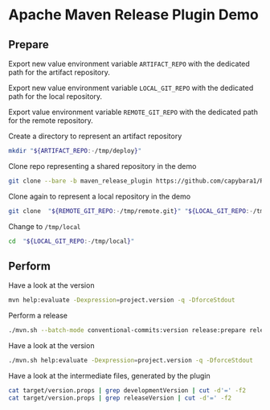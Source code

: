 # Apache Maven Release Plugin Demo

## Prepare

Export new value environment variable `ARTIFACT_REPO` with the dedicated path
for the artifact repository.

Export new value environment variable `LOCAL_GIT_REPO` with the dedicated path
for the local repository.

Export value environment variable `REMOTE_GIT_REPO` with the dedicated path
for the remote repository.

Create a directory to represent an artifact repository

```sh
mkdir "${ARTIFACT_REPO:-/tmp/deploy}"
```

Clone repo representing a shared repository in the demo

```sh
git clone --bare -b maven_release_plugin https://github.com/capybara1/ReleaseDemo.git "${REMOTE_GIT_REPO:-/tmp/remote.git}"
```

Clone again to represent a local repository in the demo

```sh
git clone  "${REMOTE_GIT_REPO:-/tmp/remote.git}" "${LOCAL_GIT_REPO:-/tmp/local}"
```

Change to `/tmp/local`

```sh
cd  "${LOCAL_GIT_REPO:-/tmp/local}"
```

## Perform

Have a look at the version

```sh
mvn help:evaluate -Dexpression=project.version -q -DforceStdout
```

Perform a release

```sh
./mvn.sh --batch-mode conventional-commits:version release:prepare release:perform
```

Have a look at the version

```sh
./mvn.sh help:evaluate -Dexpression=project.version -q -DforceStdout
```

Have a look at the intermediate files, generated by the plugin

```sh
cat target/version.props | grep developmentVersion | cut -d'=' -f2
cat target/version.props | grep releaseVersion | cut -d'=' -f2
```
